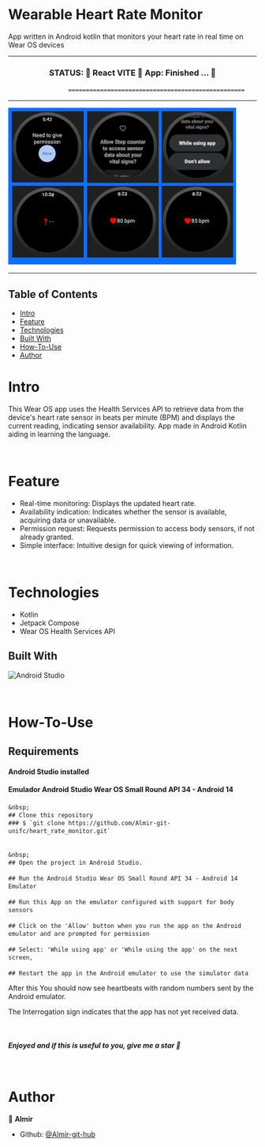 <h1>Wearable Heart Rate Monitor </h1>


App written in Android kotlin that monitors your heart rate in real time on Wear OS devices
 
---------------------------------------------------------------------------------------------------------
 

<h3 align="center"> 
     STATUS: 🔔  React VITE 🚀  App: Finished  ...  🎯 
</h3>


                     ==================================================
                      

--------------------------------------------------------------------------------------


![heart-bpm-monitor-image](https://github.com/Almir-git-unifc/heart_rate_monitor/blob/main/scr12git.png)


--------------------------------------------------------------------------------------

<!-- START doctoc generated TOC please keep comment here to allow auto update -->
<!-- DON'T EDIT THIS SECTION, INSTEAD RE-RUN doctoc TO UPDATE -->


## Table of Contents
- [Intro ](#intro-)
- [Feature ](#feature-)
- [Technologies ](#technologies-)
- [Built With](#built-with)
- [How-To-Use ](#how-to-use-)
- [Author ](#author-)

<!-- END doctoc generated TOC please keep comment here to allow auto update -->


# Intro <a name = "Intro"></a>

This Wear OS app uses the Health Services API to retrieve data from the device's heart rate sensor in beats per minute (BPM) and displays the current reading, indicating sensor availability. App made in Android Kotlin aiding in learning the language.




&nbsp;
# Feature <a name = "Feature"></a>
- Real-time monitoring: Displays the updated heart rate.
- Availability indication: Indicates whether the sensor is available, acquiring data or unavailable.
- Permission request: Requests permission to access body sensors, if not already granted.
- Simple interface: Intuitive design for quick viewing of information.



&nbsp;
# Technologies <a name = "Technologies"></a>
- Kotlin
- Jetpack Compose
- Wear OS Health Services API



## Built With 
![Android Studio](https://img.shields.io/badge/android%20studio-346ac1?style=for-the-badge&logo=android%20studio&logoColor=white)


 

&nbsp;
# How-To-Use <a name = "How-To-Use"></a>

## Requirements
#### Android Studio installed
#### Emulador Android Studio Wear OS Small Round API 34 - Android 14



```
&nbsp;
## Clone this repository
### $ `git clone https://github.com/Almir-git-unifc/heart_rate_monitor.git`


&nbsp;
## Open the project in Android Studio.

## Run the Android Studio Wear OS Small Round API 34 - Android 14 Emulator

## Run this App on the emulator configured with support for body sensors

## Click on the 'Allow' button when you run the app on the Android emulator and are prompted for permission 

## Select: 'While using app' or 'While using the app' on the next screen, 

## Restart the app in the Android emulator to use the simulator data
```

After this You should now see heartbeats with random numbers sent by the Android emulator.

The Interrogation sign indicates that the app has not yet received data.



&nbsp;
<h5>
 Enjoyed and if this is useful to you, give me a star 🌟
</h5>



&nbsp;
# Author <a name = "Author"></a>

👤 **Almir**

- Github: [@Almir-git-hub](https://github.com/Almir-git-unifc)

